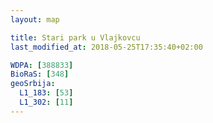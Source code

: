 ```yaml
---
layout: map

title: Stari park u Vlajkovcu
last_modified_at: 2018-05-25T17:35:40+02:00

WDPA: [388833]
BioRaS: [348]
geoSrbija:
  L1_183: [53]
  L1_302: [11]
---
```

